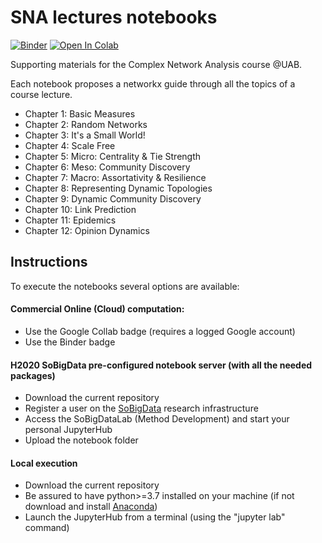 # SNA lectures notebooks
[![Binder](https://mybinder.org/badge_logo.svg)](https://mybinder.org/v2/gh/GiulioRossetti/UAB_Complex_Network_Analysis/HEAD?labpath=notebooks)
[![Open In Colab](https://colab.research.google.com/assets/colab-badge.svg)](https://colab.research.google.com/github/GiulioRossetti/UAB_Complex_Network_Analysis)

Supporting materials for the Complex Network Analysis course @UAB.

Each notebook proposes a networkx guide through all the topics of a course lecture.

- Chapter 1: Basic Measures
- Chapter 2: Random Networks
- Chapter 3: It's a Small World!
- Chapter 4: Scale Free
- Chapter 5: Micro: Centrality & Tie Strength 
- Chapter 6: Meso: Community Discovery
- Chapter 7: Macro: Assortativity & Resilience
- Chapter 8: Representing Dynamic Topologies
- Chapter 9: Dynamic Community Discovery
- Chapter 10: Link Prediction
- Chapter 11: Epidemics
- Chapter 12: Opinion Dynamics

## Instructions

To execute the notebooks several options are available:

#### Commercial Online (Cloud) computation:
- Use the Google Collab badge (requires a logged Google account)
- Use the Binder badge

#### H2020 SoBigData pre-configured notebook server (with all the needed packages)
- Download the current repository 
- Register a user on the [SoBigData](https://sobigdata.d4science.org/) research infrastructure
- Access the SoBigDataLab  (Method Development) and start your personal JupyterHub
- Upload the notebook folder 

#### Local execution
- Download the current repository
- Be assured to have python>=3.7 installed on your machine (if not download and install [Anaconda](https://www.anaconda.com/products/distribution))
- Launch the JupyterHub from a terminal (using the "jupyter lab" command)